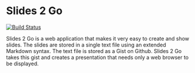 Slides 2 Go
===========

[![Build Status](https://secure.travis-ci.org/stefanbirkner/slides2go.svg)](https://travis-ci.org/stefanbirkner/slides2go)

Slides 2 Go is a web application that makes it very easy to create and show slides. The slides are stored in a single text file using an extended Markdown syntax. The text file is stored as a Gist on Github. Slides 2 Go takes this gist and creates a presentation that needs only a web browser to be displayed.
